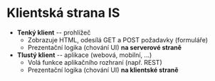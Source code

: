 # Klientská strana IS

- **Tenký klient** -- prohlížeč
   - Zobrazuje HTML, odesílá GET a POST požadavky (formuláře)
   - Prezentační logika (chování UI) **na serverové straně**
- **Tlustý klient** -- aplikace (webová, mobilní, ...)
   - Volá funkce aplikačního rozhraní (např. REST)
   - Prezentační logika (chování UI) **na klientské straně**
